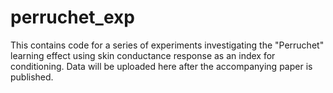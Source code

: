 # perruchet_exp
This contains code for a series of experiments investigating the "Perruchet" learning effect using skin conductance response as an index for conditioning.  Data will be uploaded here after the accompanying paper is published.
